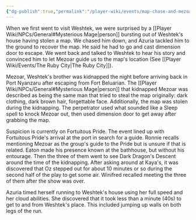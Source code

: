 ```yaml
---
{"dg-publish":true,"permalink":"/player-wiki/events/map-chase-and-mezoar-s-kidnapping/","noteIcon":""}
---
```


When we first went to visit Weshtek, we were surprised by a [[Player Wiki/NPCs/General#Mysterious Mage\|person]] bursting out of Weshtek's house having stolen a map. We chased him down, and Azuria tackled him to the ground to recover the map. He said he had to go and cast dimension door to escape. We went back and talked to Weshtek to hear his story and convinced him to let Mezoar guide us to the map's location (See [[Player Wiki/Events/The Ruby City\|The Ruby City]]).

Mezoar, Weshtek's brother was kidnapped the night before arriving back in Port Nyanzaru after escaping from Fort Beluarian. The [[Player Wiki/NPCs/General#Mysterious Mage\|person]] that kidnapped Mezoar was described as being the same man that tried to steal the map originally: dark clothing, dark brown hair, forgettable face. Additionally, the map was stolen during the kidnapping. The perpetrator used what sounded like a Sleep spell to knock Mezoar out, then used dimension door to get away after grabbing the map. 

Suspicion is currently on Fortuitous Pride. The event lined up with Fortuitous Pride's arrival at the port in search for a guide. Ronnie recalls mentioning Mezoar as the group's guide to the Pride but is unsure if that is related.  Eaton made his presence known at the bathhouse, but without his entourage. Then the three of them went to see Dark Dragon's Descent around the time of the kidnapping. After asking around at Kaya's, it was discovered that Oz stepped out for about 10 minutes or so during the second half of the play to get some air. Winifred recalled meeting the three of them after the show was over.

Azuria timed herself running to Weshtek's house using her full speed and her cloud abilities. She discovered that it took less than a minute (40s) to get to and from Weshtek's place. This included jumping up walls on both legs of the run.
